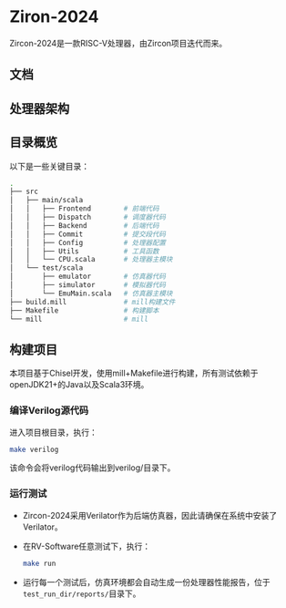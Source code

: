 # Ziron-2024

Zircon-2024是一款RISC-V处理器，由Zircon项目迭代而来。

## 文档

## 处理器架构

## 目录概览

以下是一些关键目录：

```bash
.
├── src
│   ├── main/scala
│   │   ├── Frontend        # 前端代码
│   │   ├── Dispatch        # 调度器代码
│   │   ├── Backend         # 后端代码
│   │   ├── Commit          # 提交段代码
│   │   ├── Config          # 处理器配置
│   │   ├── Utils           # 工具函数
│   │   └── CPU.scala       # 处理器主模块
│   └── test/scala
│       ├── emulator        # 仿真器代码
│       ├── simulator       # 模拟器代码
│       └── EmuMain.scala   # 仿真器主模块
├── build.mill              # mill构建文件
├── Makefile                # 构建脚本
└── mill                    # mill

```

## 构建项目

本项目基于Chisel开发，使用mill+Makefile进行构建，所有测试依赖于openJDK21+的Java以及Scala3环境。

### 编译Verilog源代码

进入项目根目录，执行：

```bash
make verilog
```

该命令会将verilog代码输出到verilog/目录下。

### 运行测试

* Zircon-2024采用Verilator作为后端仿真器，因此请确保在系统中安装了Verilator。

* 在RV-Software任意测试下，执行：
    ```bash
    make run
    ```
* 运行每一个测试后，仿真环境都会自动生成一份处理器性能报告，位于`test_run_dir/reports/`目录下。